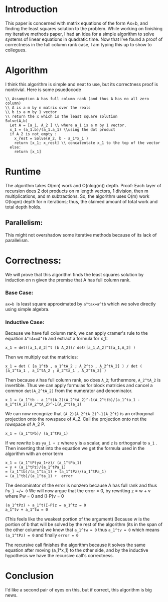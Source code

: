 # Introduction
This paper is concerned with matrix equations of the form Ax=b,
and finding the least squares solution to the problem.
While working on finishing my iterative methods paper,
I had an idea for a simple algorithm to solve systems of linear equations in quadratic time.
Now that I've found a proof of correctness in the full column rank case,
I am typing this up to show to collegues.

# Algorithm
I think this algorithm is simple and neat to use, but its correctness proof is nontrivial.
Here is some psuedocode
```
\\ Assumption A has full column rank (and thus A has no all zero column)
\\ A is a m by n matrix over the reals
\\ b is a m by 1 vector
\\ return the x which is the least square solution
Solve(A,b) 
  Let A = [a_1, A_2 ] \\ where a_1 is a m by 1 vector.
  x_1 = (a_1.b)/(a_1.a_1) \\using the dot product
  if A_2 is not empty :
    x_rest = Solve(A_2, b - a_1*x_1 )
    return [x_1; x_rest] \\ concatentate x_1 to the top of the vector
  else:
    return [x_1] 
```
# Runtime
The algorithm takes O(mn) work and O(nlog(m)) depth.
Proof: Each layer of recursion does 2 dot products on m length vectors,
1 division, then m multiplications, and m subtractions. 
So, the algorithm uses O(m) work O(logm) depth for n iterations;
thus, the claimed amount of total work and total depth holds.
## Parallelism:
This might not overshadow some iterative methods because of its lack of parallelism.
# Correctness:
We will prove that this algorithm finds the least squares solution
by induction on n given the premise that A has full column rank.

### Base Case:
```ax=b ```is least square approximated by ```a^tax=a^tb``` which we solve directly using simple algebra.
### Inductive Case:
Because we have full column rank, we can apply cramer's rule to the equation ```A^tAx=A^tb``` 
and extract a formula for x_1:
```
x_1 = det([a_1,A_2]^t [b A_2])/ det([a_1,A_2]^t[a_1,A_2] )
```
Then we multiply out the matricies:
```
x_1 = det ( [a_1^tb , a_1^tA_2 ; A_2^tb , A_2^tA_2] ) / det ( [a_1^ta_1 , a_1^tA_2 ; A_2^ta_1 , A_2^tA_2] )
```
Then because ```A``` has full column rank, so does ```A_2```; furthermore, ```A_2^tA_2``` is invertible.
Thus we can apply formulas for block matricies and cancel a common ```det(A_2^tA_2)``` from the numerator and denominator.
```
x_1 = (a_1^tb - a_1^t(A_2)(A_2^tA_2)^-1(A_2^t)b)/(a_1^ta_1 - a_1^t(A_2)(A_2^tA_2)^-1(A_2^t)a_1)
```
We can now recognize that ```(A_2)(A_2^tA_2)^-1(A_2^t)``` is an orthogonal projection onto the rowspace of A_2.
Call the projection onto not the rowspace of A_2 P.
```
x_1 = (a_1^tPb)/ (a_1^tPa_1)
```
If we rewrite ```b``` as ```ya_1 + z``` where y is a scalar,
and ```z``` is orthogonal to ```a_1``` .
Then inserting that into the equation we get the formula used in the algorithm with an error term
```
x_1 = (a_1^tP(ya_1+z)/ (a_1^tPa_1)
= y + (a_1^tPz)/(a_1^tPa_1)
= (a_1^tb)/(a_1^ta_1) + (a_1^tPz)/(a_1^tPa_1)
= (a_1^tb)/(a_1^ta_1) +  error
```
The denominator of the error is nonzero because A has full rank and thus ```Pa_1 =/= 0```
We will now argue that the error = 0, by rewriting z = w + v where Pw = 0 and (I-P)v = 0
```
(a_1^tPz) + a_1^t(I-P)z = a_1^tz = 0
a_1^tv + a_1^tw = 0
```
(This feels like the weakest portion of the argument)
Because w is the portion of b that will be solved by the rest of the algorithm (its in the span of the other columns)
we know that ```a_1^tw = 0``` thus ```a_1^tv = 0``` which means ```(a_1^tPz) = 0``` and finally ```error = 0 ```

The recursive call finishes the algorithm because it solves the same equation after moving (a_1*x_1) to the other side, 
and by the inductive hypothesis we have the recursive call's correctness.

# Conclusion

I'd like a second pair of eyes on this, but if correct, this algorithm is big news.
